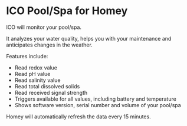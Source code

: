 # ICO Pool/Spa for Homey

ICO will monitor your pool/spa.

It analyzes your water quality, helps you with your maintenance and anticipates changes in the weather.

Features include:
- Read redox value
- Read pH value
- Read salinity value
- Read total dissolved solids
- Read received signal strength
- Triggers available for all values, including battery and temperature
- Shows software version, serial number and volume of your pool/spa

Homey will automatically refresh the data every 15 minutes.
